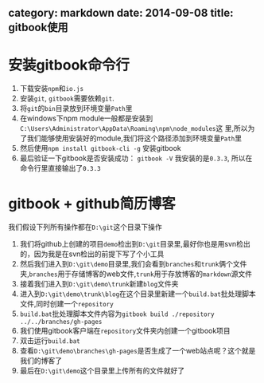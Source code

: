 category: markdown
date: 2014-09-08
title: gitbook使用
---
# 安装gitbook命令行

1. 下载安装`npm`和`io.js`
2. 安装`git`, `gitbook`需要依赖`git`.
3. 将`git`的`bin`目录放到环境变量`Path`里
4. 在windows下npm module一般都是安装到`C:\Users\Administrator\AppData\Roaming\npm\node_modules`这
    里,所以为了我们能够使用安装好的module,我们将这个路径添加到环境变量`Path`里
5. 然后使用`npm install gitbook-cli -g` 安装gitbook
6. 最后验证一下gitbook是否安装成功： `gitbook -V` 我安装的是`0.3.3`, 所以在命令行里直接输出了`0.3.3`


# gitbook + github简历博客
我们假设下列所有操作都在`D:\git`这个目录下操作
1. 我们将github上创建的项目`demo`检出到`D:\git`目录里,最好你也是用svn检出的，因为我是在svn检出的前提下写了个小工具
2. 然后我们进入到`D:\git\demo`目录里,我们会看到`branches`和`trunk`俩个文件夹,`branches`用于存储博客的web文件,`trunk`用于存放博客的`markdown`源文件
3. 接着我们进入到`D:\git\demo\trunk`新建`blog`文件夹
4. 进入到`D:\git\demo\trunk\blog`在这个目录里新建一个`build.bat`批处理脚本文件,同时创建一个`repository`
5. `build.bat`批处理脚本文件内容为`gitbook build ./repository ../../branches/gh-pages`
6. 我们使用gitbook客户端在`repository`文件夹内创建一个gitbook项目
7. 双击运行`build.bat`
8. 查看`D:\git\demo\branches\gh-pages`是否生成了一个web站点呢？这个就是我们的博客了
9. 最后在`D:\git\demo`这个目录里上传所有的文件就好了

